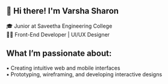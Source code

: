 ## 👋 Hi there! I'm Varsha Sharon
 🎓 Junior at Saveetha Engineering College<br/>
 👨‍💻 Front-End Developer | UI/UX Designer<br/>

##  What I’m passionate about:

▪️  Creating intuitive web and mobile interfaces <br/>
▪️  Prototyping, wireframing, and developing interactive designs<br/>

